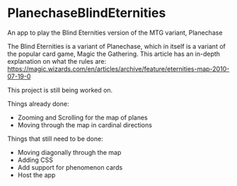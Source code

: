 # PlanechaseBlindEternities
An app to play the Blind Eternities version of the MTG variant, Planechase

The Blind Eternities is a variant of Planechase, which in itself is a variant of the popular card game, Magic the Gathering.
This article has an in-depth explanation on what the rules are: https://magic.wizards.com/en/articles/archive/feature/eternities-map-2010-07-19-0

This project is still being worked on.

Things already done:
* Zooming and Scrolling for the map of planes
* Moving through the map in cardinal directions

Things that still need to be done:
* Moving diagonally through the map
* Adding CSS
* Add support for phenomenon cards
* Host the app
